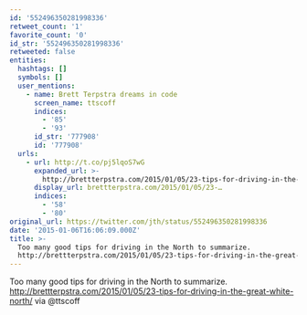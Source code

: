 ```yaml
---
id: '552496350281998336'
retweet_count: '1'
favorite_count: '0'
id_str: '552496350281998336'
retweeted: false
entities:
  hashtags: []
  symbols: []
  user_mentions:
    - name: Brett Terpstra dreams in code
      screen_name: ttscoff
      indices:
        - '85'
        - '93'
      id_str: '777908'
      id: '777908'
  urls:
    - url: http://t.co/pj5lqoS7wG
      expanded_url: >-
        http://brettterpstra.com/2015/01/05/23-tips-for-driving-in-the-great-white-north/
      display_url: brettterpstra.com/2015/01/05/23-…
      indices:
        - '58'
        - '80'
original_url: https://twitter.com/jth/status/552496350281998336
date: '2015-01-06T16:06:09.000Z'
title: >-
  Too many good tips for driving in the North to summarize.
  http://brettterpstra.com/2015/01/05/23-tips-for-driving-in-the-great-white-north/…
---
```


Too many good tips for driving in the North to summarize. http://brettterpstra.com/2015/01/05/23-tips-for-driving-in-the-great-white-north/ via @ttscoff